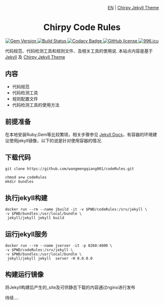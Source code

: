 <div align="right">
  <a href="README.md#readme">EN</a> |
  <a href="./docs/README.zh-CN.md">Chirpy Jekyll Theme</a>
</div>

<div align="center">
  <h1>Chirpy Code Rules</h1>
  <p>
    <a href="https://rubygems.org/gems/jekyll-theme-chirpy">
    <img alt="Gem Version" src="https://img.shields.io/gem/v/jekyll-theme-chirpy?color=brightgreen"></img>
  </a>
    <a href="https://github.com/wangmengqiang001/codeRules/actions?query=branch%3Amaster+event%3Apush">
    <img alt="Build Status" src="https://github.com/cotes2020/jekyll-theme-chirpy/workflows/build/badge.svg?branch=master&event=push"></img>
  </a>
    <a href="#">
    <img alt="Codacy Badge" src="https://api.codacy.com/project/badge/Grade/8220b926db514f13afc3f02b7f884f4b"></img>
  </a>
    <a href="#">
    <img alt="GitHub license" src="https://img.shields.io/github/license/cotes2020/jekyll-theme-chirpy.svg"></img>
  </a>
    <a href="#">
    <img alt="996.icu" src="https://img.shields.io/badge/link-996.icu-%23FF4D5B.svg"></img>
  </a>
  </p>
</div>

代码规范、代码检测工具和规则文件、及相关工具的使用说. 本站点内容是基于[Jekyll](https://jekyllrb.com/) 及 [Chirpy Jekyll Theme](https://github.com/cotes2020/jekyll-theme-chirpy)  


内容
--

- 代码规范
- 代码检测工具
- 规则配置文件
- 代码检测工具的使用方法


## 前提准备

在本地安装Ruby,Gem等比较繁琐，相关步骤参见 [Jekyll Docs](https://jekyllrb.com/docs/installation/)，有容器的环境建议使用jekyll镜像，以下的说是针对使用容器的情况.

下载代码
--------
```console
git clone https://github.com/wangmengqiang001/codeRules.git

chmod a+w codeRules
mkdir bundles
```

执行jekyll构建
--------------
```console
docker run --rm --name jbuild -it -v $PWD/codeRules:/srv/jekyll \
-v $PWD/bundles:/usr/local/bundle \
 jekyll/jekyll jekyll build

```

运行jekyll服务
--------------
```console
docker run --rm --name jserver -it -p 8260:4000 \
-v $PWD/codeRules:/srv/jekyll \
-v $PWD/bundles:/usr/local/bundle \
 jekyll/jekyll jekyll  server -H 0.0.0.0
 ```
 构建运行镜像
 -----
将Jekyll构建后产生的_site及可供静态下载的内容通过nginx进行发布

 待续....
